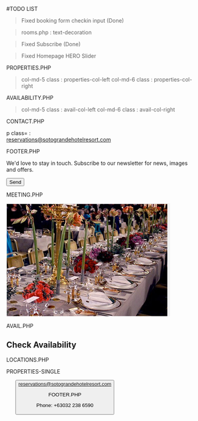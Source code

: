 #TODO LIST

>Fixed booking form checkin input (Done)

>rooms.php : text-decoration

>Fixed Subscribe (Done)

>Fixed Homepage HERO Slider



PROPERTIES.PHP

> col-md-5 class : properties-col-left
> col-md-6 class : properties-col-right

<div class="copy properties-justify">
<div class="post-img properties-img">
<div class="post-block post-item properties-item">


AVAILABILITY.PHP

> col-md-5 class : avail-col-left
> col-md-6 class : avail-col-right

CONTACT.PHP

p class= : <br /><span class="reserve-par">reservations@sotograndehotelresort.com</span>

FOOTER.PHP

<div class="input-group subs-button">
<p class="subs-button-par">We'd love to stay in touch. Subscribe to our newsletter for news, images and offers.</p>
<button type="submit" class="btn btn-submit subs-button-send">Send</button> </div>

MEETING.PHP 

<div class="post-block post-item section-meeting-list">
<div class="post-block post-item meeting-no-border section-meeting-list-two">
<img src="images/banquet.jpg" alt="">
<div class="media-par section-meeting-par">
<div class="post-img meeting-img">
<div class="row meeting-row">

AVAIL.PHP

<section class="section skin-white section-list section-bottom-line skin-gap section-avail">
<div class="copy section-avail-copy">
<p class="section-avail-copy-par">
<span class="avail-price">
<div class="post-img avail-img avail-img">
<h2 class="section-title avail-title">Check Availability</h2>

LOCATIONS.PHP

<section class="section skin-gray section-locations skin-gap section-locations">

PROPERTIES-SINGLE 

<p class="col-md-4-par section-property-par-one">
<div class="col-md-4 single-properties-next">
<ul class="list-group single-properties-list">
<button type="button" class="btn btn-default btn-lg post-viewmap section-property-map=" href="#">
<div class="tab-content section-single-content">
<div class="col-md-5 section-promos-single-left">
<div class="col-md-5 section-promos-single-right">
<i class="fa fa-angle-double-left"></i>
<div class="post-img section-promos-single-img">
<a href="mailto:reservations@sotograndehotelresort.com" class="a-link single-link-decor"><span class="single-link-decor-reserve">reservations@sotograndehotelresort.com</span></a>


FOOTER.PHP

<p class="footer-phone">Phone: +63032 238 6590</p>

